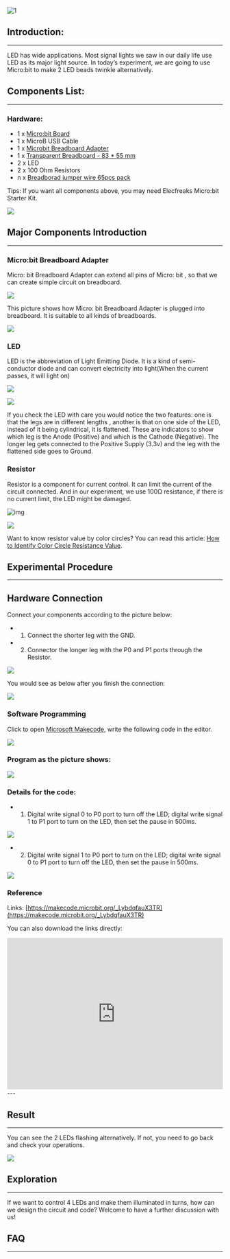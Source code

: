  ![1](https://i.imgur.com/GMzHtFZ.jpg)

## Introduction:

---
LED has wide applications. Most signal lights we saw in our daily life use LED as its major light source. In today’s experiment, we are going to use Micro:bit to make 2 LED beads twinkle alternatively.

## Components List:

---
### Hardware:

- 1 x [Micro:bit Board](http://www.elecfreaks.com/estore/bbc-micro-bit-board-for-coding-programming.html)
- 1 x MicroB USB Cable
- 1 x [Microbit Breadboard Adapter](http://www.elecfreaks.com/estore/microbit-breadboard-adapter.html)
- 1 x [Transparent Breadboard - 83 * 55 mm](http://www.elecfreaks.com/estore/transparent-breadboard-83-55-mm.html)
- 2 x LED
- 2 x 100 Ohm Resistors
- n x [Breadborad jumper wire 65pcs pack](http://www.elecfreaks.com/estore/breadborad-jumper-wire-65pcs-pack.html)

Tips: If you want all components above, you may need Elecfreaks Micro:bit Starter Kit.

![](https://i.imgur.com/W4tseua.jpg)

## Major Components Introduction
---
### Micro:bit Breadboard Adapter

Micro: bit Breadboard Adapter can extend all pins of Micro: bit , so that we can create simple circuit on breadboard.

![](https://i.imgur.com/dq75zKC.jpg)

This picture shows how Micro: bit Breadboard Adapter is plugged into breadboard. It is suitable to all kinds of breadboards.

![](https://i.imgur.com/3DHC6U8.jpg)

### LED
LED is the abbreviation of Light Emitting Diode. It is a kind of semi-conductor diode and can convert electricity into light(When the current passes, it will light on)

![](https://i.imgur.com/gDwJTlH.jpg)

![](https://i.imgur.com/t8e1q6X.jpg)

If you check the LED with care you would notice the two features: one is that the legs are in different lengths , another is that on one side of the LED, instead of it being cylindrical, it is flattened. These are indicators to show which leg is the Anode (Positive) and which is the Cathode (Negative). The longer leg gets connected to the Positive Supply (3.3v) and the leg with the flattened side goes to Ground.

### Resistor
Resistor is a component for current control. It can limit the current of the circuit connected. And in our experiment, we use 100Ω resistance, if there is no current limit, the LED might be damaged.

![img](https://i.imgur.com/WS9Fk9x.jpg)

![](https://i.imgur.com/WS9Fk9x.jpg)

Want to know resistor value by color circles? You can read this article: 
[How to Identify Color Circle Resistance Value](https://www.elecfreaks.com/9158.html).

## Experimental Procedure
---
## Hardware Connection

Connect your components according to the picture below: 

- 1. Connect the shorter leg with the GND.
- 2. Connector the longer leg with the P0 and P1 ports through the Resistor.

![](https://i.imgur.com/6JA8ooG.jpg)

You would see as  below after you finish the connection: 

![](https://i.imgur.com/ZEP7gfe.jpg)

### Software Programming

Click to open [Microsoft Makecode](https://makecode.microbit.org/), write the following code in the editor.

![](https://i.imgur.com/JHZUvh2.png)

### Program as the picture shows:

![](https://i.imgur.com/qI96YEM.png)

###  Details for the code:
- 1. Digital write signal 0 to P0 port to turn off the LED; digital write signal 1 to P1 port to turn on the LED,  then set the pause in 500ms.

![](https://i.imgur.com/CRTiOq3.png)

- 2. Digital write signal 1 to P0 port to turn on the LED; digital write signal 0 to P1 port to turn off the LED,  then set the pause in 500ms.

![](https://i.imgur.com/xP8o5Xk.png)

### Reference
Links: [https://makecode.microbit.org/_LybdqfauX3TR](https://makecode.microbit.org/_LybdqfauX3TR)

You can also download the links directly:

<div style="position:relative;height:0;padding-bottom:70%;overflow:hidden;"><iframe style="position:absolute;top:0;left:0;width:100%;height:100%;" src="https://makecode.microbit.org/#pub:_LybdqfauX3TR" frameborder="0" sandbox="allow-popups allow-forms allow-scripts allow-same-origin"></iframe></div>  
---

## Result
---
You can see the  2 LEDs flashing alternatively. If not, you need to go back and check your operations.

![](https://i.imgur.com/xvYjvaQ.gif)


## Exploration
---
If we want to control 4 LEDs and make them illuminated in turns, how can we design the circuit and code?  Welcome to have a further discussion with us!

## FAQ
---
     


